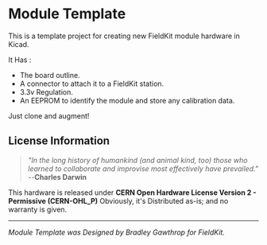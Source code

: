 # Module Template
This is a template project for creating new FieldKit module hardware in Kicad.

It Has : 
* The board outline.
* A connector to attach it to a FieldKit station.
* 3.3v Regulation.
* An EEPROM to identify the module and store any calibration data.

Just clone and augment!

## License Information

> *"In the long history of humankind (and animal kind, too) those who learned to collaborate and improvise most effectively have prevailed."*
>  --**Charles Darwin**

This hardware is released under **CERN Open Hardware License Version 2 - Permissive (CERN-OHL_P)**
Obviously, it's Distributed as-is; and no warranty is given.

---
*Module Template was Designed by Bradley Gawthrop for FieldKit.*